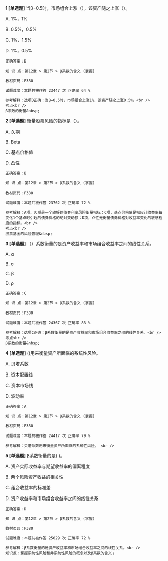 **1 [单选题]** 当β=0.5时，市场组合上涨（），该资产随之上涨（）。

A. 1%，1%

B. 0.5%，0.5%

C. 1%，1.5%

D. 1%，0.5%

```
正确答案：D

知 识 点：第12章 > 第2节 > β系数的含义 (掌握)

教材页码：P380

试题难度：本题共被作答 23447 次 正确率 64 %

参考解释：选项D正确：当β=0.5时，市场组合上涨1%，该资产随之上涨0.5%。<br />
考点<br />
β系数的衡量&nbsp;
```


**2 [单选题]** 衡量股票风险的指标是（）。 

A. 久期

B. Beta

C. 基点价格值

D. 凸性

```
正确答案：B

知 识 点：第12章 > 第2节 > β系数的含义 (掌握)

教材页码：P380

试题难度：本题共被作答 23762 次 正确率 72 %

参考解释：A项，久期是一个较好的债券利率风险衡量指标；C项，基点价格值是指应计收益率每变化1个基点时引起的债券价格的绝对变动额；D项，凸性是衡量债券价格对收益率变化的敏感程度的指标。<br />
考点<br />
股票基金的风险管理&nbsp;
```


**3 [单选题]** （）系数衡量的是资产收益率和市场组合收益率之间的线性关系。

A. α

B. σ

C. β

D. ρ

```
正确答案：C

知 识 点：第12章 > 第2节 > β系数的含义 (掌握)

教材页码：P380

试题难度：本题共被作答 24367 次 正确率 83 %

参考解释：选项C正确：β系数衡量的是资产收益率和市场组合收益率之间的线性关系。<br />
考点<br />
β系数的衡量&nbsp;
```


**4 [单选题]** ()用来衡量资产所面临的系统性风险。 

A. 贝塔系数

B. 资本配置线

C. 资本市场线

D. 波动率 

```
正确答案：A

知 识 点：第12章 > 第2节 > β系数的含义 (掌握)

教材页码：P380

试题难度：本题共被作答 24417 次 正确率 79 %

参考解释：贝塔系数用来衡量资产所面临的系统性风险。 <br />

```


**5 [单选题]** β系数衡量的是( )。

A. 资产实际收益率与期望收益率的偏离程度

B. 两个风险资产收益的相关性

C. 组合收益率的标准差

D. 资产收益率和市场组合收益率之间的线性关系 

```
正确答案：D

知 识 点：第12章 > 第2节 > β系数的含义 (掌握)

教材页码：P380

试题难度：本题共被作答 25029 次 正确率 72 %

参考解释：β系数衡量的是资产收益率和市场组合收益率之间的线性关系。<br />
知识点：掌握系统性风险和非系统性风险的概念以及β系数的含义；
```

